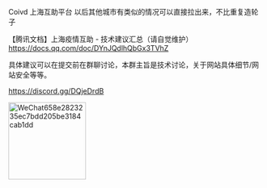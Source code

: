 Coivd 上海互助平台 以后其他城市有类似的情况可以直接拉出来，不比重复造轮子


【腾讯文档】上海疫情互助 - 技术建议汇总（请自觉维护）
https://docs.qq.com/doc/DYnJQdlhQbGx3TVhZ


具体建议可以在提交前在群聊讨论，本群主旨是技术讨论，关于网站具体细节/网站安全等等。

https://discord.gg/DQjeDrdB


<img width="153" alt="WeChat658e2823235ec7bdd205be3184cab1dd" src="https://user-images.githubusercontent.com/58199853/163572060-d7ef1174-1f30-4fe6-bae8-faba0bcb0c55.png">
